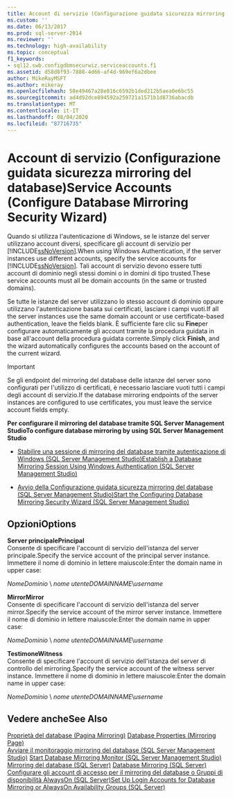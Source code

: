 ```yaml
---
title: Account di servizio (Configurazione guidata sicurezza mirroring del database) | Microsoft Docs
ms.custom: ''
ms.date: 06/13/2017
ms.prod: sql-server-2014
ms.reviewer: ''
ms.technology: high-availability
ms.topic: conceptual
f1_keywords:
- sql12.swb.configdbmsecurwiz.serviceaccounts.f1
ms.assetid: d58d8f93-7888-4d66-af4d-969ef6a2dbee
author: MikeRayMSFT
ms.author: mikeray
ms.openlocfilehash: 58e49467a28e816c6592b1ded212b5aea0e6bc55
ms.sourcegitcommit: ad4d92dce894592a259721a1571b1d8736abacdb
ms.translationtype: MT
ms.contentlocale: it-IT
ms.lasthandoff: 08/04/2020
ms.locfileid: "87716735"
---
```

# <a name="service-accounts-configure-database-mirroring-security-wizard"></a><span data-ttu-id="7ba7b-102">Account di servizio (Configurazione guidata sicurezza mirroring del database)</span><span class="sxs-lookup"><span data-stu-id="7ba7b-102">Service Accounts (Configure Database Mirroring Security Wizard)</span></span>
  <span data-ttu-id="7ba7b-103">Quando si utilizza l'autenticazione di Windows, se le istanze del server utilizzano account diversi, specificare gli account di servizio per [!INCLUDE[ssNoVersion](../../includes/ssnoversion-md.md)].</span><span class="sxs-lookup"><span data-stu-id="7ba7b-103">When using Windows Authentication, if the server instances use different accounts, specify the service accounts for [!INCLUDE[ssNoVersion](../../includes/ssnoversion-md.md)].</span></span> <span data-ttu-id="7ba7b-104">Tali account di servizio devono essere tutti account di dominio negli stessi domini o in domini di tipo trusted.</span><span class="sxs-lookup"><span data-stu-id="7ba7b-104">These service accounts must all be domain accounts (in the same or trusted domains).</span></span>  
  
 <span data-ttu-id="7ba7b-105">Se tutte le istanze del server utilizzano lo stesso account di dominio oppure utilizzano l'autenticazione basata sui certificati, lasciare i campi vuoti.</span><span class="sxs-lookup"><span data-stu-id="7ba7b-105">If all the server instances use the same domain account or use certificate-based authentication, leave the fields blank.</span></span> <span data-ttu-id="7ba7b-106">È sufficiente fare clic su **Fine**per configurare automaticamente gli account tramite la procedura guidata in base all'account della procedura guidata corrente.</span><span class="sxs-lookup"><span data-stu-id="7ba7b-106">Simply click **Finish**, and the wizard automatically configures the accounts based on the account of the current wizard.</span></span>  
  
> [!IMPORTANT]  
>  <span data-ttu-id="7ba7b-107">Se gli endpoint del mirroring del database delle istanze del server sono configurati per l'utilizzo di certificati, è necessario lasciare vuoti tutti i campi degli account di servizio.</span><span class="sxs-lookup"><span data-stu-id="7ba7b-107">If the database mirroring endpoints of the server instances are configured to use certificates, you must leave the service account fields empty.</span></span>  
  
 <span data-ttu-id="7ba7b-108">**Per configurare il mirroring del database tramite SQL Server Management Studio**</span><span class="sxs-lookup"><span data-stu-id="7ba7b-108">**To configure database mirroring by using SQL Server Management Studio**</span></span>  
  
-   [<span data-ttu-id="7ba7b-109">Stabilire una sessione di mirroring del database tramite autenticazione di Windows &#40;SQL Server Management Studio&#41;</span><span class="sxs-lookup"><span data-stu-id="7ba7b-109">Establish a Database Mirroring Session Using Windows Authentication &#40;SQL Server Management Studio&#41;</span></span>](establish-database-mirroring-session-windows-authentication.md)  
  
-   [<span data-ttu-id="7ba7b-110">Avvio della Configurazione guidata sicurezza mirroring del database &#40;SQL Server Management Studio&#41;</span><span class="sxs-lookup"><span data-stu-id="7ba7b-110">Start the Configuring Database Mirroring Security Wizard &#40;SQL Server Management Studio&#41;</span></span>](start-the-configuring-database-mirroring-security-wizard.md)  
  
## <a name="options"></a><span data-ttu-id="7ba7b-111">Opzioni</span><span class="sxs-lookup"><span data-stu-id="7ba7b-111">Options</span></span>  
 <span data-ttu-id="7ba7b-112">**Server principale**</span><span class="sxs-lookup"><span data-stu-id="7ba7b-112">**Principal**</span></span>  
 <span data-ttu-id="7ba7b-113">Consente di specificare l'account di servizio dell'istanza del server principale.</span><span class="sxs-lookup"><span data-stu-id="7ba7b-113">Specify the service account of the principal server instance.</span></span> <span data-ttu-id="7ba7b-114">Immettere il nome di dominio in lettere maiuscole:</span><span class="sxs-lookup"><span data-stu-id="7ba7b-114">Enter the domain name in upper case:</span></span>  
  
 <span data-ttu-id="7ba7b-115">*NomeDominio* \\ *nome utente*</span><span class="sxs-lookup"><span data-stu-id="7ba7b-115">*DOMAINNAME*\\*username*</span></span>  
  
 <span data-ttu-id="7ba7b-116">**Mirror**</span><span class="sxs-lookup"><span data-stu-id="7ba7b-116">**Mirror**</span></span>  
 <span data-ttu-id="7ba7b-117">Consente di specificare l'account di servizio dell'istanza del server mirror.</span><span class="sxs-lookup"><span data-stu-id="7ba7b-117">Specify the service account of the mirror server instance.</span></span> <span data-ttu-id="7ba7b-118">Immettere il nome di dominio in lettere maiuscole:</span><span class="sxs-lookup"><span data-stu-id="7ba7b-118">Enter the domain name in upper case:</span></span>  
  
 <span data-ttu-id="7ba7b-119">*NomeDominio* \\ *nome utente*</span><span class="sxs-lookup"><span data-stu-id="7ba7b-119">*DOMAINNAME*\\*username*</span></span>  
  
 <span data-ttu-id="7ba7b-120">**Testimone**</span><span class="sxs-lookup"><span data-stu-id="7ba7b-120">**Witness**</span></span>  
 <span data-ttu-id="7ba7b-121">Consente di specificare l'account di servizio dell'istanza del server di controllo del mirroring.</span><span class="sxs-lookup"><span data-stu-id="7ba7b-121">Specify the service account of the witness server instance.</span></span> <span data-ttu-id="7ba7b-122">Immettere il nome di dominio in lettere maiuscole:</span><span class="sxs-lookup"><span data-stu-id="7ba7b-122">Enter the domain name in upper case:</span></span>  
  
 <span data-ttu-id="7ba7b-123">*NomeDominio* \\ *nome utente*</span><span class="sxs-lookup"><span data-stu-id="7ba7b-123">*DOMAINNAME*\\*username*</span></span>  
  
## <a name="see-also"></a><span data-ttu-id="7ba7b-124">Vedere anche</span><span class="sxs-lookup"><span data-stu-id="7ba7b-124">See Also</span></span>  
 <span data-ttu-id="7ba7b-125">[Proprietà del database &#40;Pagina Mirroring&#41;](../../relational-databases/databases/database-properties-mirroring-page.md) </span><span class="sxs-lookup"><span data-stu-id="7ba7b-125">[Database Properties &#40;Mirroring Page&#41;](../../relational-databases/databases/database-properties-mirroring-page.md) </span></span>  
 <span data-ttu-id="7ba7b-126">[Avviare il monitoraggio mirroring del database &#40;SQL Server Management Studio&#41;](../database-mirroring/start-database-mirroring-monitor-sql-server-management-studio.md) </span><span class="sxs-lookup"><span data-stu-id="7ba7b-126">[Start Database Mirroring Monitor &#40;SQL Server Management Studio&#41;](../database-mirroring/start-database-mirroring-monitor-sql-server-management-studio.md) </span></span>  
 <span data-ttu-id="7ba7b-127">[Mirroring del database &#40;SQL Server&#41;](database-mirroring-sql-server.md) </span><span class="sxs-lookup"><span data-stu-id="7ba7b-127">[Database Mirroring &#40;SQL Server&#41;](database-mirroring-sql-server.md) </span></span>  
 [<span data-ttu-id="7ba7b-128">Configurare gli account di accesso per il mirroring del database o Gruppi di disponibilità AlwaysOn &#40;SQL Server&#41;</span><span class="sxs-lookup"><span data-stu-id="7ba7b-128">Set Up Login Accounts for Database Mirroring or AlwaysOn Availability Groups &#40;SQL Server&#41;</span></span>](set-up-login-accounts-database-mirroring-always-on-availability.md)  
  
  
